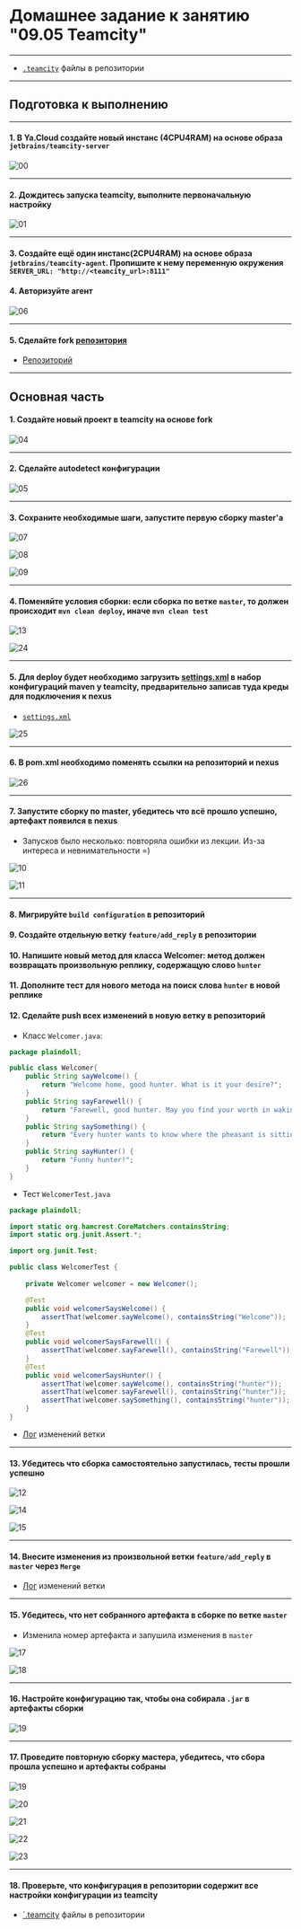 # Домашнее задание к занятию "09.05 Teamcity"

---------------------------------------------------------

* [`.teamcity`](https://github.com/lereklerik/example-teamcity/tree/master/.teamcity) файлы в репозитории

---------------------------------------------------------

## Подготовка к выполнению

---------------------------------------------------------
#### 1. В Ya.Cloud создайте новый инстанс (4CPU4RAM) на основе образа `jetbrains/teamcity-server`

![00](pictures/00.png)

---------------------------------------------------------

#### 2. Дождитесь запуска teamcity, выполните первоначальную настройку

![01](pictures/01.png)

---------------------------------------------------------

#### 3. Создайте ещё один инстанс(2CPU4RAM) на основе образа `jetbrains/teamcity-agent`. Пропишите к нему переменную окружения `SERVER_URL: "http://<teamcity_url>:8111"`
#### 4. Авторизуйте агент

![06](pictures/06.png)

---------------------------------------------------------

#### 5. Сделайте fork [репозитория](https://github.com/aragastmatb/example-teamcity)

* [Репозиторий](https://github.com/lereklerik/example-teamcity)

---------------------------------------------------------

## Основная часть

#### 1. Создайте новый проект в teamcity на основе fork

![04](pictures/04.png)

---------------------------------------------------------

#### 2. Сделайте autodetect конфигурации

![05](pictures/05.png)

---------------------------------------------------------

#### 3. Сохраните необходимые шаги, запустите первую сборку master'a

![07](pictures/07.png)

![08](pictures/08.png)

![09](pictures/09.png)

---------------------------------------------------------

#### 4. Поменяйте условия сборки: если сборка по ветке `master`, то должен происходит `mvn clean deploy`, иначе `mvn clean test`

![13](pictures/13.png)

![24](pictures/24.png)

---------------------------------------------------------

#### 5. Для deploy будет необходимо загрузить [settings.xml](./teamcity/settings.xml) в набор конфигураций maven у teamcity, предварительно записав туда креды для подключения к nexus

* [`settings.xml`](settings.xml)

![25](pictures/25.png)

---------------------------------------------------------

#### 6. В pom.xml необходимо поменять ссылки на репозиторий и nexus

![26](pictures/26.png)

---------------------------------------------------------

#### 7. Запустите сборку по master, убедитесь что всё прошло успешно, артефакт появился в nexus

* Запусков было несколько: повторяла ошибки из лекции. Из-за интереса и невнимательности =)

![10](pictures/10.png)

![11](pictures/11.png)

---------------------------------------------------------

#### 8. Мигрируйте `build configuration` в репозиторий
#### 9. Создайте отдельную ветку `feature/add_reply` в репозитории
#### 10. Напишите новый метод для класса Welcomer: метод должен возвращать произвольную реплику, содержащую слово `hunter`
#### 11. Дополните тест для нового метода на поиск слова `hunter` в новой реплике
#### 12. Сделайте push всех изменений в новую ветку в репозиторий

* Класс `Welcomer.java`:

```java
package plaindoll;

public class Welcomer{
	public String sayWelcome() {
		return "Welcome home, good hunter. What is it your desire?";
	}
	public String sayFarewell() {
		return "Farewell, good hunter. May you find your worth in waking world.";
	}
	public String saySomething() {
		return "Every hunter wants to know where the pheasant is sitting";
	}
	public String sayHunter() {
		return "Funny hunter!";
	}
}
```

* Тест `WelcomerTest.java`

```java
package plaindoll;

import static org.hamcrest.CoreMatchers.containsString;
import static org.junit.Assert.*;

import org.junit.Test;

public class WelcomerTest {
	
	private Welcomer welcomer = new Welcomer();

	@Test
	public void welcomerSaysWelcome() {
		assertThat(welcomer.sayWelcome(), containsString("Welcome"));
	}
	@Test
	public void welcomerSaysFarewell() {
		assertThat(welcomer.sayFarewell(), containsString("Farewell"));
	}
	@Test
	public void welcomerSaysHunter() {
		assertThat(welcomer.sayWelcome(), containsString("hunter"));
		assertThat(welcomer.sayFarewell(), containsString("hunter"));
		assertThat(welcomer.saySomething(), containsString("hunter"));
	}
}
```

* [Лог](logs/01.md) изменений ветки


---------------------------------------------------------

#### 13. Убедитесь что сборка самостоятельно запустилась, тесты прошли успешно

![12](pictures/12.png)

![14](pictures/14.png)

![15](pictures/15.png)

---------------------------------------------------------

#### 14. Внесите изменения из произвольной ветки `feature/add_reply` в `master` через `Merge`

* [Лог](logs/02.md) изменений ветки

---------------------------------------------------------

#### 15. Убедитесь, что нет собранного артефакта в сборке по ветке `master`

* Изменила номер артефакта и запушила изменения в `master`

![17](pictures/17.png)

![18](pictures/18.png)

---------------------------------------------------------

#### 16. Настройте конфигурацию так, чтобы она собирала `.jar` в артефакты сборки

![19](pictures/19.png)

---------------------------------------------------------

#### 17. Проведите повторную сборку мастера, убедитесь, что сбора прошла успешно и артефакты собраны

![19](pictures/19.png)

![20](pictures/20.png)

![21](pictures/20.png)

![22](pictures/20.png)

![23](pictures/20.png)

---------------------------------------------------------


#### 18. Проверьте, что конфигурация в репозитории содержит все настройки конфигурации из teamcity

* [`.teamcity](https://github.com/lereklerik/example-teamcity/tree/master/.teamcity) файлы в репозитории